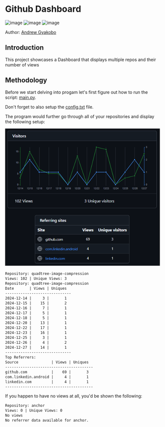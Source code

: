 # Github Dashboard 

![image](https://img.shields.io/badge/Python-FFD43B?style=for-the-badge&logo=python&logoColor=blue)
![image](https://img.shields.io/badge/windows%20terminal-4D4D4D?style=for-the-badge&logo=windows%20terminal&logoColor=white)
![image](https://img.shields.io/badge/GitHub-100000?style=for-the-badge&logo=github&logoColor=white)

Author: [Andrew Gyakobo](https://github.com/Gyakobo)

## Introduction

This project showcases a Dashboard that displays multiple repos and their number of views 

## Methodology

Before we start delving into progam let's first figure out how to run the script: [main.py]().

Don't forget to also setup the [config.txt]() file.

The program would further go through all of your repositories and display the following setup:

<img src="./miscellaneous/img.png" />

```shell
Repository: quadtree-image-compression
Views: 102 | Unique Views: 3
Repository: quadtree-image-compression
Date       | Views | Uniques
------------------------------
2024-12-14 |     3 |       1
2024-12-15 |    15 |       2
2024-12-16 |     7 |       1
2024-12-17 |     5 |       1
2024-12-18 |     5 |       1
2024-12-20 |    13 |       1
2024-12-22 |    17 |       1
2024-12-23 |    16 |       1
2024-12-25 |     3 |       1
2024-12-26 |     4 |       2
2024-12-27 |    14 |       1
------------------------------
Top Referrers:
Source               | Views | Uniques
----------------------------------------
github.com           |    69 |       3
com.linkedin.android |     4 |       1
linkedin.com         |     4 |       1
----------------------------------------
```

If you happen to have no views at all, you'd be shown the following:

```shell
Repository: anchor
Views: 0 | Unique Views: 0
No views
No referrer data available for anchor.
```


